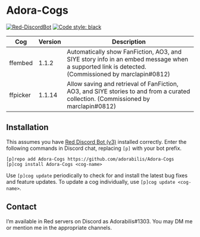 # Adora-Cogs

[![Red-DiscordBot](https://img.shields.io/badge/Red--DiscordBot-V3-red.svg)](https://github.com/Cog-Creators/Red-DiscordBot) [![Code style: black](https://img.shields.io/badge/code%20style-black-000000.svg)](https://github.com/psf/black)

| Cog | Version | Description |
| --- | --- | --- |
| ffembed | 1.1.2 | Automatically show FanFiction, AO3, and SIYE story info in an embed message when a supported link is detected. (Commissioned by marclapin#0812) |
| ffpicker | 1.1.14 | Allow saving and retrieval of FanFiction, AO3, and SIYE stories to and from a curated collection. (Commissioned by marclapin#0812) |

## Installation

This assumes you have [Red Discord Bot (v3)](https://github.com/Cog-Creators/Red-DiscordBot/tree/V3/develop) installed correctly. Enter the following commands in Discord chat, replacing `[p]` with your bot prefix.

```
[p]repo add Adora-Cogs https://github.com/adorabilis/Adora-Cogs
[p]cog install Adora-Cogs <cog-name>
```

Use `[p]cog update` periodically to check for and install the latest bug fixes and feature updates. To update a cog individually, use `[p]cog update <cog-name>`.

## Contact

I’m available in Red servers on Discord as Adorabilis#1303. You may DM me or mention me in the appropriate channels.
